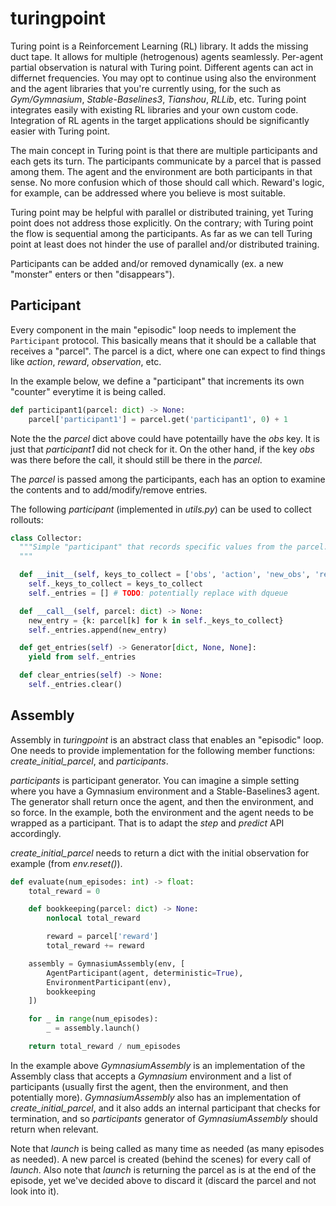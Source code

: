 # turingpoint

Turing point is a Reinforcement Learning (RL) library. It adds the missing duct tape.
It allows for multiple (hetrogenous) agents seamlessly. Per-agent partial observation is natural with Turing point.
Different agents can act in differnet frequencies.
You may opt to continue using also the environment and the agent libraries that you're currently using, for the such as *Gym/Gymnasium*, *Stable-Baselines3*, *Tianshou*, *RLLib*, etc.
Turing point integrates easily with existing RL libraries and your own custom code.
Integration of RL agents in the target applications should be significantly easier with Turing point.

The main concept in Turing point is that there are multiple participants and each gets its turn.
The participants communicate by a parcel that is passed among them. The agent and the environment are both participants in that sense. No more confusion which of those should call which. Reward's logic, for example,
can be addressed where you believe is most suitable.

Turing point may be helpful with parallel or distributed training, yet Turing point does not address those explicitly. On the contrary; with Turing point the flow is sequential among the participants. As far as we can tell Turing point at least does not hinder the use of parallel and/or distributed training.

Participants can be added and/or removed dynamically (ex. a new "monster" enters or then "disappears").

## Participant

Every component in the main "episodic" loop needs to implement the ```Participant``` protocol. This basically means that it should be a callable that receives a "parcel". The parcel is a dict, where one can expect to find things like *action*, *reward*, *observation*, etc.  

In the example below, we define a "participant" that increments its own "counter" everytime it is being called.

``` py
def participant1(parcel: dict) -> None:
    parcel['participant1'] = parcel.get('participant1', 0) + 1
```

Note the the *parcel* dict above could have potentailly have the *obs* key.
It is just that *participant1* did not check for it.
On the other hand, if the key *obs* was there before the call, it should still be there in the *parcel*.

The *parcel* is passed among the participants, each has an option to examine the contents and to add/modify/remove entries.

The following *participant* (implemented in *utils.py*) can be used to collect rollouts:

``` py
class Collector:
  """Simple "participant" that records specific values from the parcel.
  """

  def __init__(self, keys_to_collect = ['obs', 'action', 'new_obs', 'reward', 'done']):
    self._keys_to_collect = keys_to_collect
    self._entries = [] # TODO: potentially replace with dqueue

  def __call__(self, parcel: dict) -> None:
    new_entry = {k: parcel[k] for k in self._keys_to_collect}
    self._entries.append(new_entry)

  def get_entries(self) -> Generator[dict, None, None]:
    yield from self._entries

  def clear_entries(self) -> None:
    self._entries.clear()
```

## Assembly

Assembly in *turingpoint* is an abstract class that enables an "episodic" loop. One needs to provide implementation for the following member functions: *create_initial_parcel*, and *participants*.

*participants* is participant generator. You can imagine a simple setting where you have a Gymnasium environment and a Stable-Baselines3 agent. The generator shall return once the agent, and then the environment, and so force.
In the example, both the environment and the agent needs to be wrapped as a participant. That is to adapt the *step* and *predict* API accordingly.

*create_initial_parcel* needs to return a dict with the initial observation for example (from *env.reset()*).

``` py linenums="1"
def evaluate(num_episodes: int) -> float:
    total_reward = 0

    def bookkeeping(parcel: dict) -> None:
        nonlocal total_reward

        reward = parcel['reward']
        total_reward += reward

    assembly = GymnasiumAssembly(env, [
        AgentParticipant(agent, deterministic=True),
        EnvironmentParticipant(env),
        bookkeeping
    ])

    for _ in range(num_episodes):
        _ = assembly.launch()

    return total_reward / num_episodes
```

In the example above *GymnasiumAssembly* is an implementation of the Assembly class that accepts a *Gymnasium* environment and a list of participants (usually first the agent, then the environment, and then potentially more). *GymnasiumAssembly* also has an implementation of *create_initial_parcel*, and it also adds an internal participant that checks for termination, and so *participants* generator of *GymnasiumAssembly* should return when relevant.

Note that *launch* is being called as many time as needed (as many episodes as needed).
A new parcel is created (behind the scenes) for every call of *launch*.
Also note that *launch* is returning the parcel as is at the end of the episode, yet we've decided above to discard it (discard the parcel and not look into it).

